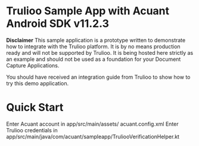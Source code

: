 # Trulioo Sample App with Acuant Android SDK v11.2.3

**Disclaimer**
This sample application is a prototype written to demonstrate how to integrate with the Trulioo platform. It is by no means production ready and will not be supported by Trulioo. It is being hosted here strictly as an example and should not be used as a foundation for your Document Capture Applications.

You should have received an integration guide from Trulioo to show how to try this demo application.

# Quick Start
Enter Acuant account in  app/src/main/assets/ acuant.config.xml
Enter Trulioo credentials in  app/src/main/java/com/acuant/sampleapp/TruliooVerificationHelper.kt
